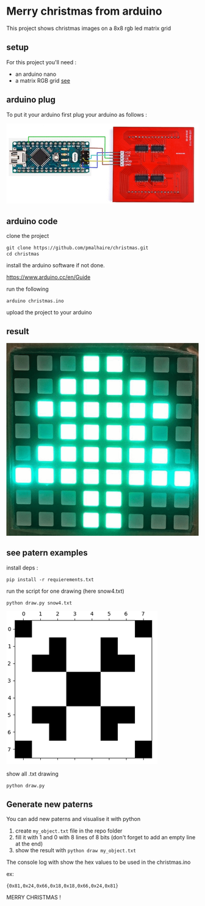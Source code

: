 # Merry christmas from arduino

This project shows christmas images on a 8x8 rgb led matrix grid

## setup

For this project you'll need :

- an arduino nano
- a matrix RGB grid [see](https://wiki.52pi.com/index.php/RPI-RGB-LED-Matrix_SKU:EP-0075)

## arduino plug

To put it your arduino first plug your arduino as follows :

![plug](wiring.jpg)

## arduino code

clone the project

```
git clone https://github.com/pmalhaire/christmas.git
cd christmas
```

install the arduino software if not done.

https://www.arduino.cc/en/Guide


run the following

```
arduino christmas.ino
```

upload the project to your arduino

## result

![christmas](christmas.gif)

## see patern examples

install deps :

```
pip install -r requierements.txt
```

run the script for one drawing (here snow4.txt)

```
python draw.py snow4.txt
```

![snow](snow4.png)


show all .txt drawing

```
python draw.py
```

## Generate new paterns

You can add new paterns and visualise it with python

1. create `my_object.txt` file in the repo folder
2. fill it with 1 and 0 with 8 lines of 8 bits (don't forget to add an empty line at the end)
3. show the result with `python draw my_object.txt`

The console log with show the hex values to be used in the christmas.ino

ex:
```
{0x81,0x24,0x66,0x18,0x18,0x66,0x24,0x81}
```

MERRY CHRISTMAS !
